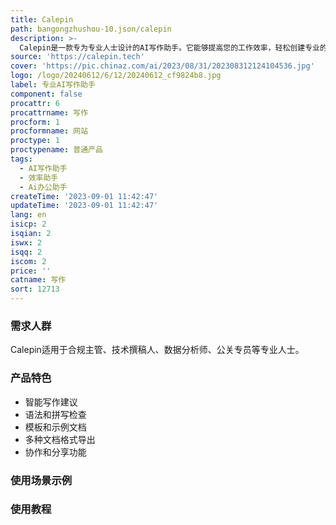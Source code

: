 ```yaml
---
title: Calepin
path: bangongzhushou-10.json/calepin
description: >-
  Calepin是一款专为专业人士设计的AI写作助手。它能够提高您的工作效率，轻松创建专业的文档。Calepin拥有先进的AI算法，简化您的写作流程，为您提供高质量的文档。
source: 'https://calepin.tech'
cover: 'https://pic.chinaz.com/ai/2023/08/31/202308312124104536.jpg'
logo: /logo/20240612/6/12/20240612_cf9824b8.jpg
label: 专业AI写作助手
component: false
procattr: 6
procattrname: 写作
procform: 1
procformname: 网站
proctype: 1
proctypename: 普通产品
tags:
  - AI写作助手
  - 效率助手
  - Ai办公助手
createTime: '2023-09-01 11:42:47'
updateTime: '2023-09-01 11:42:47'
lang: en
isicp: 2
isqian: 2
iswx: 2
isqq: 2
iscom: 2
price: ''
catname: 写作
sort: 12713
---
```




### 需求人群
Calepin适用于合规主管、技术撰稿人、数据分析师、公关专员等专业人士。

### 产品特色
- 智能写作建议
- 语法和拼写检查
- 模板和示例文档
- 多种文档格式导出
- 协作和分享功能

### 使用场景示例


### 使用教程


  

